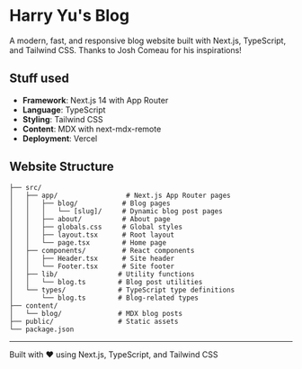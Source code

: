 # Harry Yu's Blog

A modern, fast, and responsive blog website built with Next.js, TypeScript, and Tailwind CSS. Thanks to Josh Comeau for his inspirations! 


## Stuff used

- **Framework**: Next.js 14 with App Router
- **Language**: TypeScript
- **Styling**: Tailwind CSS
- **Content**: MDX with next-mdx-remote
- **Deployment**: Vercel

## Website Structure

```
├── src/
│   ├── app/                 # Next.js App Router pages
│   │   ├── blog/           # Blog pages
│   │   │   └── [slug]/     # Dynamic blog post pages
│   │   ├── about/          # About page
│   │   ├── globals.css     # Global styles
│   │   ├── layout.tsx      # Root layout
│   │   └── page.tsx        # Home page
│   ├── components/         # React components
│   │   ├── Header.tsx      # Site header
│   │   └── Footer.tsx      # Site footer
│   ├── lib/               # Utility functions
│   │   └── blog.ts        # Blog post utilities
│   └── types/             # TypeScript type definitions
│       └── blog.ts        # Blog-related types
├── content/
│   └── blog/              # MDX blog posts
├── public/                # Static assets
└── package.json
```


---

Built with ❤️ using Next.js, TypeScript, and Tailwind CSS